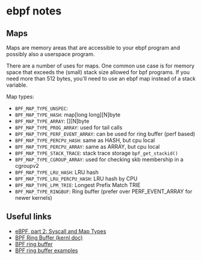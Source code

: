# ebpf notes


## Maps

Maps are memory areas that are accessible to your ebpf program and possibly also a userspace program.

There are a number of uses for maps. One common use case is for memory space that exceeds the (small) stack size
allowed for bpf programs. If you need more than 512 bytes, you'll need to use an ebpf map instead of a stack variable.

Map types:
- `BPF_MAP_TYPE_UNSPEC`:
- `BPF_MAP_TYPE_HASH`: map[long long][N]byte
- `BPF_MAP_TYPE_ARRAY`: [][N]byte
- `BPF_MAP_TYPE_PROG_ARRAY`: used for tail calls
- `BPF_MAP_TYPE_PERF_EVENT_ARRAY`: can be used for ring buffer (perf based)
- `BPF_MAP_TYPE_PERCPU_HASH`: same as HASH, but cpu local
- `BPF_MAP_TYPE_PERCPU_ARRAY`: same as ARRAY, but cpu local
- `BPF_MAP_TYPE_STACK_TRACE`: stack trace storage `bpf_get_stackid()`
- `BPF_MAP_TYPE_CGROUP_ARRAY`: used for checking skb membership in a cgroupv2
- `BPF_MAP_TYPE_LRU_HASH`: LRU hash
- `BPF_MAP_TYPE_LRU_PERCPU_HASH`: LRU hash by CPU
- `BPF_MAP_TYPE_LPM_TRIE`:  Longest Prefix Match TRIE
- `BPF_MAP_TYPE_RINGBUF`: Ring buffer (prefer over PERF_EVENT_ARRAY for newer kernels)


## Useful links

- [eBPF, part 2: Syscall and Map Types](https://www.ferrisellis.com/content/ebpf_syscall_and_maps/)
- [BPF Ring Buffer (kernl doc)](https://www.kernel.org/doc/html/latest/bpf/ringbuf.html)
- [BPF ring buffer](https://nakryiko.com/posts/bpf-ringbuf/)
- [BPF ring buffer examples](https://github.com/anakryiko/bpf-ringbuf-examples)
